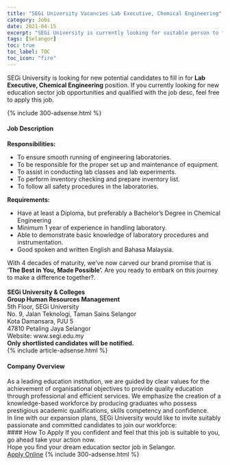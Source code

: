 ```yaml
---
title: "SEGi University Vacancies Lab Executive, Chemical Engineering" 
category: Jobs 
date: 2021-04-15 
excerpt: "SEGi University is currently looking for suitable person to fill in the Lab Executive, Chemical Engineering which positioned at Selangor" 
tags: [Selangor] 
toc: true 
toc_label: TOC 
toc_icon: "fire" 
--- 
```


<p>SEGi University is looking for new potential candidates to fill in for <b>Lab Executive, Chemical Engineering</b> position. If you currently looking for new education sector job opportunities and qualified with the job desc, feel free to apply this job.
</p>{% include 300-adsense.html %} 
<div><div><h4>Job Description</h4></div><div><div><span><div><div><div><strong>Responsibilities:</strong></div><ul><li>To ensure smooth running of engineering laboratories.</li><li>To be responsible for the proper set up and maintenance of equipment.</li><li>To assist in conducting lab classes and lab experiments.</li><li>To perform inventory checking and prepare inventory list.</li><li>To follow all safety procedures in the laboratories.</li></ul><div><strong>Requirements:</strong></div><ul><li>Have at least a Diploma, but preferably a Bachelor&#8217;s Degree in Chemical Engineering</li><li>Minimum 1 year of experience in handling laboratory.</li><li>Able to demonstrate basic knowledge of laboratory procedures and instrumentation.</li><li>Good spoken and written English and Bahasa Malaysia.</li></ul><div><div>With 4 decades of maturity, we&#8217;ve now carved our brand promise that is &#8216;<strong>The Best in You, Made Possible&#8217;.</strong> Are you ready to embark on this journey to make a difference together?.<br>&#160;&#160;&#160;&#160;&#160;&#160;&#160;<br><strong>SEGi University &amp; Colleges<br>Group Human Resources Management</strong><br>5th Floor, SEGi University<br>No. 9, Jalan Teknologi, Taman Sains Selangor<br>Kota Damansara, PJU 5<br>47810 Petaling Jaya Selangor<br>Website: www.segi.edu.my</div></div><div><strong>Only shortlisted candidates will be notified.</strong></div></div></div></span></div></div></div> 
{% include article-adsense.html %} 
<div><div><h4>Company Overview</h4></div><div><div><span><div><div>
<div>
		As a leading education institution, we are guided by clear values for the achievement of organisational objectives to provide quality education through professional and efficient services. We emphasize the creation of a knowledge-based workforce by producing graduates who possess prestigious academic qualifications, skills competency and confidence.</div>
<div>
		In line with our expansion plans, SEGi University would like to invite suitably passionate and committed candidates to join our workforce:</div>
</div></div></span></div></div></div> 
#### How To Apply 
If you confident and feel that this job is suitable to you, go ahead take your action now. <br/> 
Hope you find your dream education sector job in Selangor. <br/> 
<a href="https://www.jobstreet.com.my/en/job/lab-executive-chemical-engineering-4538838?jobId=jobstreet-my-job-4538838" class="btn btn--info" target="_blank" rel="nofollow noopenner">Apply Online</a> 
{% include 300-adsense.html %} 
